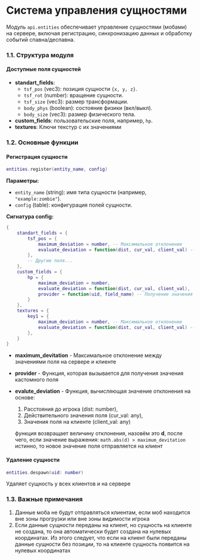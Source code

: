 # Система управления сущностями

Модуль `api.entities` обеспечивает управление сущностями (мобами) на сервере, включая регистрацию, синхронизацию данных и обработку событий спавна/деспавна.

### 1.1. Структура модуля

#### Доступные поля сущностей
- **standart_fields**:
  - `tsf_pos` (vec3): позиция сущности `{x, y, z}`.
  - `tsf_rot` (number): вращение сущности.
  - `tsf_size` (vec3): размер трансформации.
  - `body_phys` (boolean): состояние физики (вкл/выкл).
  - `body_size` (vec3): размер физического тела.
- **custom_fields**: пользовательские поля, например, `hp`.
- **textures**: Ключи текстур с их значениями

### 1.2. Основные функции

#### Регистрация сущности
```lua
entities.register(entity_name, config)
```
**Параметры:**
- `entity_name` (string): имя типа сущности (например, `"example:zombie"`).
- `config` (table): конфигурация полей сущности.

**Сигнатура config:**
```lua
{
    standart_fields = {
        tsf_pos = {
            maximum_deviation = number, -- Максимальное отклонение
            evaluate_deviation = function(dist, cur_val, client_val) -- Оценка отклонения
        },
        -- Другие поля...
    },
    custom_fields = {
        hp = {
            maximum_deviation = number,
            evaluate_deviation = function(dist, cur_val, client_val),
            provider = function(uid, field_name) -- Получение значения поля
        }
    },
    textures = {
        key1 = {
            maximum_deviation = number, -- Максимальное отклонение
            evaluate_deviation = function(dist, cur_val, client_val) -- Оценка отклонения
        },
    }
}
```
- **maximum_devitation** - Максимальное отклонение между значениями поля на сервере и клиенте
- **provider** - Функция, которая вызывается для получения значения кастомного поля
- **evalute_deviation** - Функция, вычисляющая значение отклонения на основе:
    1. Расстояния до игрока (dist: number),
    2. Действительного значения поля (cur_val: any),
    3. Значения поля на клиенте (client_val: any)

    функция возвращает величину отклонения, назовём это **d**, после чего, если значение выражения: `math.abs(d) > maximum_devitation` истинно, то новое значение поля отправляется на клиент

#### Удаление сущности
```lua
entities.despawn(uid: number)
```
Удаляет сущность у всех клиентов и на сервере

### 1.3. Важные примечания
1. Данные моба не будут отправляться клиентам, если моб находится вне зоны прогрузки или вне зоны видимости игрока
2. Если данные сущности переданы на клиент, но сущность на клиенте не создана, то она автоматически будет создана на нулевых координатах. Из этого следует, что если на клиент были переданы данные сущности без позиции, то на клиенте сущность появится на нулевых координатах